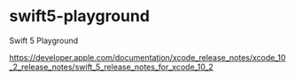 # swift5-playground
Swift 5 Playground

https://developer.apple.com/documentation/xcode_release_notes/xcode_10_2_release_notes/swift_5_release_notes_for_xcode_10_2